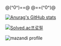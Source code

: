 @(^0^)==@      @==(^0^)@

<!---
dlwlehd/dlwlehd is a ✨ special ✨ repository because its `README.md` (this file) appears on your GitHub profile.
You can click the Preview link to take a look at your changes.
--->

[![Anurag's GitHub stats](https://github-readme-stats.vercel.app/api?username=dlwlehd)](https://github.com/anuraghazra/github-readme-stats)

[![Solved.ac프로필](http://mazassumnida.wtf/api/v2/generate_badge?boj=dltkdgns830)](https://solved.ac/dltkdgns830)

![mazandi profile](http://mazandi.herokuapp.com/api?handle=dltkdgns830&theme=warm)
